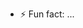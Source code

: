 - ⚡ Fun fact: ...

<!---
JEFFARUL/JEFFARUL is a ✨ special ✨ repository because its `README.md` (this file) appears on your GitHub profile.
You can click the Preview link to take a look at your changes.
--->
